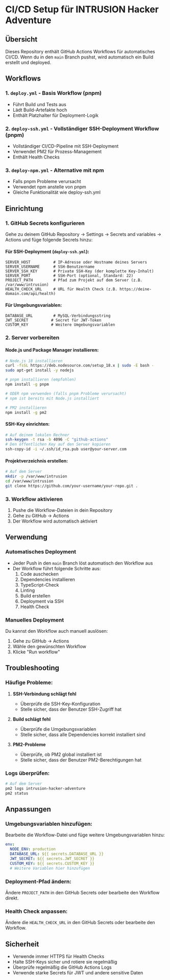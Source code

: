 # CI/CD Setup für INTRUSION Hacker Adventure

## Übersicht

Dieses Repository enthält GitHub Actions Workflows für automatisches CI/CD. Wenn du in den `main` Branch pushst, wird automatisch ein Build erstellt und deployed.

## Workflows

### 1. `deploy.yml` - Basis Workflow (pnpm)
- Führt Build und Tests aus
- Lädt Build-Artefakte hoch
- Enthält Platzhalter für Deployment-Logik

### 2. `deploy-ssh.yml` - Vollständiger SSH-Deployment Workflow (pnpm)
- Vollständiger CI/CD-Pipeline mit SSH-Deployment
- Verwendet PM2 für Prozess-Management
- Enthält Health Checks

### 3. `deploy-npm.yml` - Alternative mit npm
- Falls pnpm Probleme verursacht
- Verwendet npm anstelle von pnpm
- Gleiche Funktionalität wie deploy-ssh.yml

## Einrichtung

### 1. GitHub Secrets konfigurieren

Gehe zu deinem GitHub Repository → Settings → Secrets and variables → Actions und füge folgende Secrets hinzu:

#### Für SSH-Deployment (`deploy-ssh.yml`):
```
SERVER_HOST          # IP-Adresse oder Hostname deines Servers
SERVER_USERNAME      # SSH-Benutzername
SERVER_SSH_KEY       # Private SSH-Key (der komplette Key-Inhalt)
SERVER_PORT          # SSH-Port (optional, Standard: 22)
PROJECT_PATH         # Pfad zum Projekt auf dem Server (z.B. /var/www/intrusion)
HEALTH_CHECK_URL     # URL für Health Check (z.B. https://deine-domain.com/api/health)
```

#### Für Umgebungsvariablen:
```
DATABASE_URL         # MySQL-Verbindungsstring
JWT_SECRET          # Secret für JWT-Token
CUSTOM_KEY          # Weitere Umgebungsvariablen
```

### 2. Server vorbereiten

#### Node.js und Package Manager installieren:
```bash
# Node.js 18 installieren
curl -fsSL https://deb.nodesource.com/setup_18.x | sudo -E bash -
sudo apt-get install -y nodejs

# pnpm installieren (empfohlen)
npm install -g pnpm

# ODER npm verwenden (falls pnpm Probleme verursacht)
# npm ist bereits mit Node.js installiert

# PM2 installieren
npm install -g pm2
```

#### SSH-Key einrichten:
```bash
# Auf deinem lokalen Rechner
ssh-keygen -t rsa -b 4096 -C "github-actions"
# Den öffentlichen Key auf den Server kopieren
ssh-copy-id -i ~/.ssh/id_rsa.pub user@your-server.com
```

#### Projektverzeichnis erstellen:
```bash
# Auf dem Server
mkdir -p /var/www/intrusion
cd /var/www/intrusion
git clone https://github.com/your-username/your-repo.git .
```

### 3. Workflow aktivieren

1. Pushe die Workflow-Dateien in dein Repository
2. Gehe zu GitHub → Actions
3. Der Workflow wird automatisch aktiviert

## Verwendung

### Automatisches Deployment
- Jeder Push in den `main` Branch löst automatisch den Workflow aus
- Der Workflow führt folgende Schritte aus:
  1. Code auschecken
  2. Dependencies installieren
  3. TypeScript-Check
  4. Linting
  5. Build erstellen
  6. Deployment via SSH
  7. Health Check

### Manuelles Deployment
Du kannst den Workflow auch manuell auslösen:
1. Gehe zu GitHub → Actions
2. Wähle den gewünschten Workflow
3. Klicke "Run workflow"

## Troubleshooting

### Häufige Probleme:

1. **SSH-Verbindung schlägt fehl**
   - Überprüfe die SSH-Key-Konfiguration
   - Stelle sicher, dass der Benutzer SSH-Zugriff hat

2. **Build schlägt fehl**
   - Überprüfe die Umgebungsvariablen
   - Stelle sicher, dass alle Dependencies korrekt installiert sind

3. **PM2-Probleme**
   - Überprüfe, ob PM2 global installiert ist
   - Stelle sicher, dass der Benutzer PM2-Berechtigungen hat

### Logs überprüfen:
```bash
# Auf dem Server
pm2 logs intrusion-hacker-adventure
pm2 status
```

## Anpassungen

### Umgebungsvariablen hinzufügen:
Bearbeite die Workflow-Datei und füge weitere Umgebungsvariablen hinzu:

```yaml
env:
  NODE_ENV: production
  DATABASE_URL: ${{ secrets.DATABASE_URL }}
  JWT_SECRET: ${{ secrets.JWT_SECRET }}
  CUSTOM_KEY: ${{ secrets.CUSTOM_KEY }}
  # Weitere Variablen hier hinzufügen
```

### Deployment-Pfad ändern:
Ändere `PROJECT_PATH` in den GitHub Secrets oder bearbeite den Workflow direkt.

### Health Check anpassen:
Ändere die `HEALTH_CHECK_URL` in den GitHub Secrets oder bearbeite den Workflow.

## Sicherheit

- Verwende immer HTTPS für Health Checks
- Halte SSH-Keys sicher und rotiere sie regelmäßig
- Überprüfe regelmäßig die GitHub Actions Logs
- Verwende starke Secrets für JWT und andere sensitive Daten 